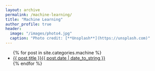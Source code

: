 ```yaml
---
layout: archive
permalink: /machine-learning/
title: "Machine Learning"
author_profile: true
header:
  image: "/images/photo4.jpg"
  caption: "Photo credit: [**Unsplash**](https://unsplash.com)"
---
```


<ul>
  {% for post in site.categories.machine %}
    <li>
      <a href="{{ post.url }}">{{ post.title }}{{ post.date | date_to_string }}</a>
    </li>
  {% endfor %}
</ul>
